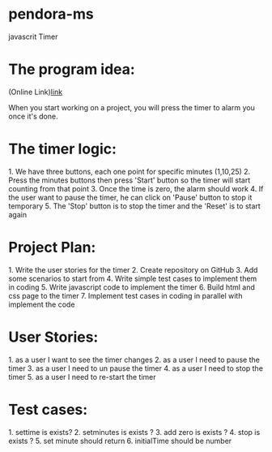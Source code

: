 # pendora-ms
javascrit Timer
<h1> The program idea: </h1>

(Online Link)[link](https://golden-fingers.github.io/pendora-ms/)

When you start working on a project, you will press the timer to alarm you once it's done.

<h1> The timer logic: </h1>
1. We have three buttons, each one point for specific minutes (1,10,25)
2. Press the minutes buttons then press 'Start' button so the
timer will start counting from that point
3. Once the time is zero, the alarm should work
4. If the user want to pause the timer, he can click on 'Pause' button to stop it temporary
5. The 'Stop' button is to stop the timer and the 'Reset' is to start again


<h1> Project Plan: </h1>
1. Write the user stories for the timer
2. Create repository on GitHub
3. Add some scenarios to start from
4. Write simple test cases to implement them in coding
5. Write javascript code to implement the timer
6. Build html and css page to the timer
7. Implement test cases in coding in parallel with implement the code


<h1> User Stories: </h1>
1. as a user I want to see the timer changes
2. as a user I need to pause the timer
3. as a user I need to un pause the timer
4. as a user I need to stop the timer
5. as a user I need to re-start the timer

<h1> Test cases: </h1>
1. settime is exists?
2. setminutes is exists ?
3. add zero is exists ?
4. stop is exists ?
5. set minute should return
6. initialTime should be number
